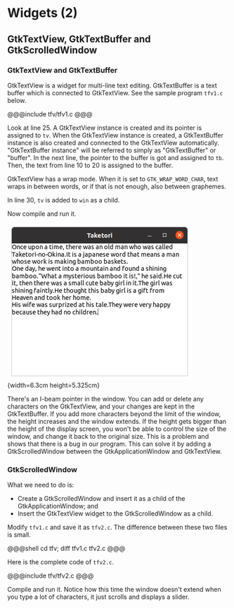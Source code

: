 # Widgets (2)

## GtkTextView, GtkTextBuffer and GtkScrolledWindow

### GtkTextView and GtkTextBuffer

GtkTextView is a widget for multi-line text editing.
GtkTextBuffer is a text buffer which is connected to GtkTextView.
See the sample program `tfv1.c` below.

@@@include
tfv/tfv1.c
@@@

Look at line 25.
A GtkTextView instance is created and its pointer is assigned to `tv`.
When the GtkTextView instance is created, a GtkTextBuffer instance is also created and connected to the GtkTextView automatically.
"GtkTextBuffer instance" will be referred to simply as "GtkTextBuffer" or "buffer".
In the next line, the pointer to the buffer is got and assigned to `tb`.
Then, the text from line 10 to 20 is assigned to the buffer.

GtkTextView has a wrap mode.
When it is set to `GTK_WRAP_WORD_CHAR`, text wraps in between words, or if that is not enough, also between graphemes.

In line 30, `tv` is added to `win` as a child.

Now compile and run it.

![GtkTextView](../image/screenshot_tfv1.png){width=6.3cm height=5.325cm}

There's an I-beam pointer in the window.
You can add or delete any characters on the GtkTextView,
and your changes are kept in the GtkTextBuffer.
If you add more characters beyond the limit of the window, the height increases and the window extends.
If the height gets bigger than the height of the display screen, you won't be
able to control the size of the window, and change it back to the original size.
This is a problem and shows that there is a bug in our program.
This can solve it by adding a GtkScrolledWindow between the GtkApplicationWindow and GtkTextView.

### GtkScrolledWindow

What we need to do is:

- Create a GtkScrolledWindow and insert it as a child of the GtkApplicationWindow; and
- Insert the GtkTextView widget to the GtkScrolledWindow as a child.

Modify `tfv1.c` and save it as `tfv2.c`.
The difference between these two files is small.

@@@shell
cd tfv; diff tfv1.c tfv2.c
@@@

Here is the complete code of `tfv2.c`.

@@@include
tfv/tfv2.c
@@@

Compile and run it.
Notice how this time the window doesn't extend when you type a lot of characters,
it just scrolls and displays a slider.
